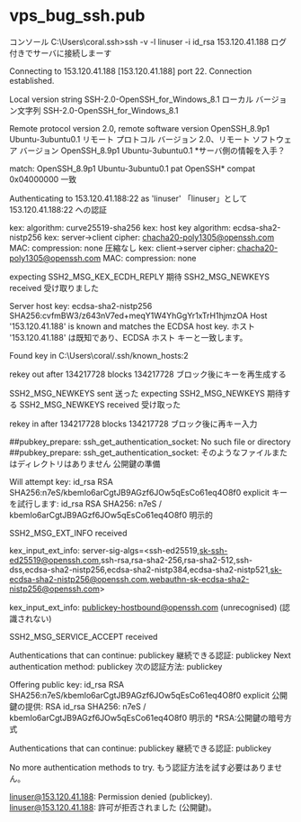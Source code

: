 # vps_bug_ssh.pub

コンソール
C:\Users\coral\.ssh>ssh -v -l linuser -i id_rsa 153.120.41.188
ログ付きでサーバに接続しまーす

Connecting to 153.120.41.188 [153.120.41.188] port 22.
Connection established.

Local version string SSH-2.0-OpenSSH_for_Windows_8.1
ローカル バージョン文字列 SSH-2.0-OpenSSH_for_Windows_8.1

Remote protocol version 2.0, remote software version OpenSSH_8.9p1 Ubuntu-3ubuntu0.1
リモート プロトコル バージョン 2.0、リモート ソフトウェア バージョン OpenSSH_8.9p1 Ubuntu-3ubuntu0.1
*サーバ側の情報を入手？

match: OpenSSH_8.9p1 Ubuntu-3ubuntu0.1 pat OpenSSH* compat 0x04000000
一致

 Authenticating to 153.120.41.188:22 as 'linuser'
 「linuser」として 153.120.41.188:22 への認証
  
 kex: algorithm: curve25519-sha256
 kex: host key algorithm: ecdsa-sha2-nistp256
 kex: server->client cipher: chacha20-poly1305@openssh.com MAC: <implicit> compression: none
 圧縮なし
 kex: client->server cipher: chacha20-poly1305@openssh.com MAC: <implicit> compression: none
 
 expecting SSH2_MSG_KEX_ECDH_REPLY
 期待
 SSH2_MSG_NEWKEYS received
 受け取りました
 
 Server host key: ecdsa-sha2-nistp256 SHA256:cvfmBW3/z643nV7ed+meqY1W4YhGgYr1xTrH1hjmzOA
 Host '153.120.41.188' is known and matches the ECDSA host key.
 ホスト '153.120.41.188' は既知であり、ECDSA ホスト キーと一致します。
 
 Found key in C:\\Users\\coral/.ssh/known_hosts:2
 
 rekey out after 134217728 blocks
 134217728 ブロック後にキーを再生成する
 
 SSH2_MSG_NEWKEYS sent
 送った
 expecting SSH2_MSG_NEWKEYS
 期待する
 SSH2_MSG_NEWKEYS received
 受け取った
 
 rekey in after 134217728 blocks
 134217728 ブロック後に再キー入力
 
 
 ##pubkey_prepare: ssh_get_authentication_socket: No such file or directory
 ##pubkey_prepare: ssh_get_authentication_socket: そのようなファイルまたはディレクトリはありません
 公開鍵の準備
 
  Will attempt key: id_rsa RSA SHA256:n7eS/kbemIo6arCgtJB9AGzf6JOw5qEsCo61eq4O8f0 explicit
 キーを試行します: id_rsa RSA SHA256: n7eS / kbemIo6arCgtJB9AGzf6JOw5qEsCo61eq4O8f0 明示的
 
 SSH2_MSG_EXT_INFO received
 
 kex_input_ext_info: server-sig-algs=<ssh-ed25519,sk-ssh-ed25519@openssh.com,ssh-rsa,rsa-sha2-256,rsa-sha2-512,ssh-dss,ecdsa-sha2-nistp256,ecdsa-sha2-nistp384,ecdsa-sha2-nistp521,sk-ecdsa-sha2-nistp256@openssh.com,webauthn-sk-ecdsa-sha2-nistp256@openssh.com>
 
  kex_input_ext_info: publickey-hostbound@openssh.com (unrecognised)
 (認識されない)
 
 SSH2_MSG_SERVICE_ACCEPT received

Authentications that can continue: publickey
継続できる認証: publickey
Next authentication method: publickey
 次の認証方法: publickey

Offering public key: id_rsa RSA SHA256:n7eS/kbemIo6arCgtJB9AGzf6JOw5qEsCo61eq4O8f0 explicit
公開鍵の提供: RSA id_rsa SHA256: n7eS / kbemIo6arCgtJB9AGzf6JOw5qEsCo61eq4O8f0 明示的
*RSA:公開鍵の暗号方式

 Authentications that can continue: publickey
 継続できる認証: publickey
 
  No more authentication methods to try.
 もう認証方法を試す必要はありません。
 
 linuser@153.120.41.188: Permission denied (publickey).
 linuser@153.120.41.188: 許可が拒否されました (公開鍵)。
 
